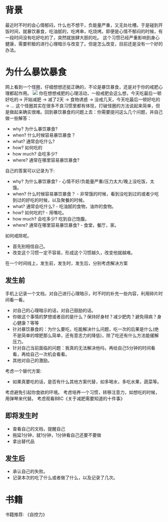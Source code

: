 背景
====

最近时不时的会心情郁闷，什么也不想干，负能量严重，又无处吐槽。于是碰到开饭时间，就暴饮暴食，吃油腻的，吃烤串，吃烧烤。即便是心情不郁闷的时候，有一段时间没有吃好吃的了，突然就放肆大胆的吃。
这个习惯已经严重影响到身心健康，需要积极的进行心理暗示与改变了。但是怎么改变，目前还是没有一个好的办法。

为什么暴饮暴食
==============

网上看到一个怪圈，仔细想想还挺正确的，不论是暴饮暴食，还是对于你的戒肥心理都起作用。
![](http://q.qxgzone.com/static/img/暴饮暴食_怪圈.png)
你在想想戒肥的心理活动，一般戒肥会这么想，今天吃最后一顿好吃的-\>
开始减肥 -\> 减了2天 -\> 食物诱惑 -\> 没戒几天，今天吃最后一顿好吃的 -\>
...
这个怪圈其实在很多不良习惯里都有体现，打破怪圈的方法说起来简单，但是做起来确实很难。回到暴饮暴食的问题上去：你需要提问这么几个问题，并自己做一些解答：

-   why? 为什么暴饮暴食?
-   when? 什么时候容易暴饮暴食？
-   what? 通常会吃什么?
-   how? 如何吃的
-   how much? 会吃多少?
-   where? 通常在哪里容易暴饮暴食?

自己的答案可以记录为下:

-   why? 为什么暴饮暴食? -
    心情不好/负能量严重/压力太大/晚上没吃饭，太饿。
-   when? 什么时候容易暴饮暴食？ -
    非常饿的时候，看到没吃到过的或者少吃到过的好吃的时候，以及聚餐的时候。
-   what? 通常会吃什么? - 吃油腻的食物，油炸的食物。
-   how? 如何吃的? - 用嘴吃。
-   how much? 会吃多少? 吃到自己饱腹。
-   where? 通常在哪里容易暴饮暴食? - 食堂，餐厅，家。

如何戒除呢。

-   首先别相信自己。
-   改变这个习惯一定不容易，形成这个习惯越久，改变他就越难。

在一个时间线上，发生前，发生时，发生后，分别考虑解决方案

发生前
------

手机上记录一个文档，对自己进行心理暗示，时不时的补充一些内容，利用碎片时间看一看。

-   对自己的心理暗示的话，对自己鼓励的话。
-   你做这个事情的梦想或者目的是什么？保持好身材？减少肥肉？避免得病？身心健康？等等
-   针对暴饮暴食的：为什么要吃，吃能解决什么问题，吃一次的后果是什么(绝不是简单的增肥那么简单，还有意志力的降低)，除了吃还有什么方法能缓解压力。
-   针对自己当前面临的问题：我真的无法解决他吗，再给自己5分钟的时间看看，再给自己一次机会看看。
-   其他对自己的激励。

考虑一个替代方案:

-   如果真要吃的话，是否有什么其他方案代替，如多喝水，多吃水果，蔬菜等。

考虑避免引起你食欲的环境。
考虑培养一个习惯，转移注意力，如想吃的时候，用弹琴来代替。
考虑观看BBC《关于减肥需要知道的十件事》

即将发生时
----------

-   查看自己的文档，提醒自己
-   拖延1分钟，就1分钟，1分钟看自己还要不要做
-   拿出替代品

发生后
------

-   承认自己的失败。
-   记录本次的吃了什么或者做了什么，以及记录了几次。

书籍
====

书籍推荐: 《自控力》
